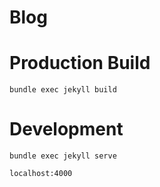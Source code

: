 # Blog

# Production Build

`bundle exec jekyll build`

# Development

`bundle exec jekyll serve`

`localhost:4000`